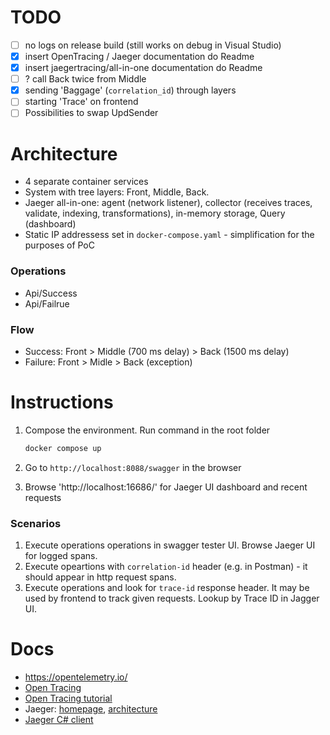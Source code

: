 # TODO 
- [ ] no logs on release build (still works on debug in Visual Studio)
- [x] insert OpenTracing / Jaeger documentation do Readme
- [x] insert jaegertracing/all-in-one documentation do Readme
- [ ] ? call Back twice from Middle
- [x] sending 'Baggage' (`correlation_id`) through layers
- [ ] starting 'Trace' on frontend
- [ ] Possibilities to swap UpdSender

# Architecture
- 4 separate container services
- System with tree layers: Front, Middle, Back. 
- Jaeger all-in-one: agent (network listener), collector (receives traces, validate, indexing, transformations), in-memory storage, Query (dashboard)
- Static IP addressess set in `docker-compose.yaml` - simplification for the purposes of PoC 

### Operations
* Api/Success
* Api/Failrue

### Flow
* Success: Front > Middle (700 ms delay) > Back (1500 ms delay)
* Failure: Front > Midle > Back (exception)

# Instructions
1. Compose the environment. Run command in the root folder
    ```bash
    docker compose up
    ```

1. Go to `http://localhost:8088/swagger` in the browser

1. Browse 'http://localhost:16686/' for Jaeger UI dashboard and recent requests

### Scenarios 
1. Execute operations operations in swagger tester UI. Browse Jaeger UI for logged spans.
2. Execute opeartions with `correlation-id` header (e.g. in Postman) - it should appear in http request spans.
3. Execute operations and look for `trace-id` response header. It may be used by frontend to track given requests. Lookup by Trace ID in Jagger UI. 

# Docs
- https://opentelemetry.io/
- [Open Tracing](https://github.com/opentracing/opentracing-csharp)
- [Open Tracing tutorial](https://github.com/yurishkuro/opentracing-tutorial/tree/master/csharp)
- Jaeger: [homepage](https://www.jaegertracing.io/), [architecture](https://www.jaegertracing.io/docs/1.22/architecture/)
- [Jaeger C# client](https://github.com/jaegertracing/jaeger-client-csharp)
